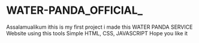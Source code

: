 # WATER-PANDA_OFFICIAL_
Assalamualikum ithis is my first project  i made this WATER PANDA SERVICE Website using this tools  Simple HTML, CSS, JAVASCRIPT Hope you like it
